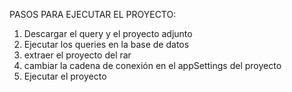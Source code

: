 PASOS PARA EJECUTAR EL PROYECTO:
1) Descargar el query y el proyecto adjunto
2) Ejecutar los queries en la base de datos
3) extraer el proyecto del rar
4) cambiar la cadena de conexión en el appSettings del proyecto
5) Ejecutar el proyecto
